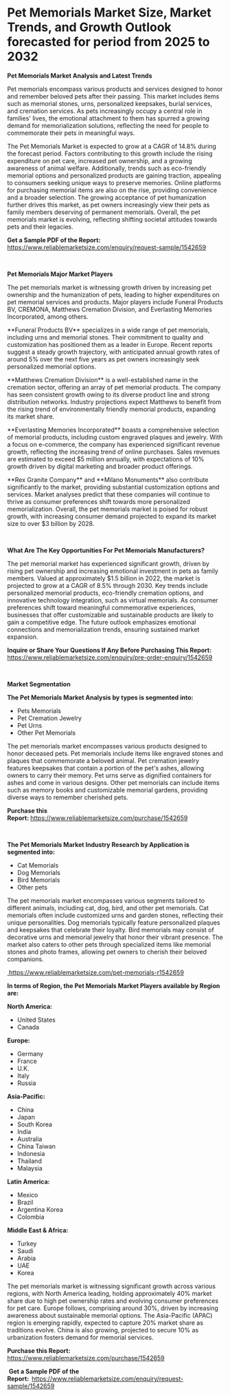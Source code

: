 <p><h1>Pet Memorials Market Size, Market Trends, and Growth Outlook forecasted for period from 2025 to 2032</h1></p><p><strong>Pet Memorials Market Analysis and Latest Trends</strong></p>
<p><p>Pet memorials encompass various products and services designed to honor and remember beloved pets after their passing. This market includes items such as memorial stones, urns, personalized keepsakes, burial services, and cremation services. As pets increasingly occupy a central role in families' lives, the emotional attachment to them has spurred a growing demand for memorialization solutions, reflecting the need for people to commemorate their pets in meaningful ways.</p><p>The Pet Memorials Market is expected to grow at a CAGR of 14.8% during the forecast period. Factors contributing to this growth include the rising expenditure on pet care, increased pet ownership, and a growing awareness of animal welfare. Additionally, trends such as eco-friendly memorial options and personalized products are gaining traction, appealing to consumers seeking unique ways to preserve memories. Online platforms for purchasing memorial items are also on the rise, providing convenience and a broader selection. The growing acceptance of pet humanization further drives this market, as pet owners increasingly view their pets as family members deserving of permanent memorials. Overall, the pet memorials market is evolving, reflecting shifting societal attitudes towards pets and their legacies.</p></p>
<p><strong>Get a Sample PDF of the Report:&nbsp;</strong> <a href="https://www.reliablemarketsize.com/enquiry/request-sample/1542659?utm_campaign=3560&utm_medium=2&utm_source=Github&utm_content=ia&utm_term=20042025&utm_id=pet-memorials">https://www.reliablemarketsize.com/enquiry/request-sample/1542659</a></p>
<p>&nbsp;</p>
<p><strong>Pet Memorials Major Market Players</strong></p>
<p><p>The pet memorials market is witnessing growth driven by increasing pet ownership and the humanization of pets, leading to higher expenditures on pet memorial services and products. Major players include Funeral Products BV, CREMONA, Matthews Cremation Division, and Everlasting Memories Incorporated, among others.</p><p>**Funeral Products BV** specializes in a wide range of pet memorials, including urns and memorial stones. Their commitment to quality and customization has positioned them as a leader in Europe. Recent reports suggest a steady growth trajectory, with anticipated annual growth rates of around 5% over the next five years as pet owners increasingly seek personalized memorial options.</p><p>**Matthews Cremation Division** is a well-established name in the cremation sector, offering an array of pet memorial products. The company has seen consistent growth owing to its diverse product line and strong distribution networks. Industry projections expect Matthews to benefit from the rising trend of environmentally friendly memorial products, expanding its market share.</p><p>**Everlasting Memories Incorporated** boasts a comprehensive selection of memorial products, including custom engraved plaques and jewelry. With a focus on e-commerce, the company has experienced significant revenue growth, reflecting the increasing trend of online purchases. Sales revenues are estimated to exceed $5 million annually, with expectations of 10% growth driven by digital marketing and broader product offerings.</p><p>**Rex Granite Company** and **Milano Monuments** also contribute significantly to the market, providing substantial customization options and services. Market analyses predict that these companies will continue to thrive as consumer preferences shift towards more personalized memorialization. Overall, the pet memorials market is poised for robust growth, with increasing consumer demand projected to expand its market size to over $3 billion by 2028.</p></p>
<p>&nbsp;</p>
<p><strong>What Are The Key Opportunities For Pet Memorials Manufacturers?</strong></p>
<p><p>The pet memorial market has experienced significant growth, driven by rising pet ownership and increasing emotional investment in pets as family members. Valued at approximately $1.5 billion in 2022, the market is projected to grow at a CAGR of 8.5% through 2030. Key trends include personalized memorial products, eco-friendly cremation options, and innovative technology integration, such as virtual memorials. As consumer preferences shift toward meaningful commemorative experiences, businesses that offer customizable and sustainable products are likely to gain a competitive edge. The future outlook emphasizes emotional connections and memorialization trends, ensuring sustained market expansion.</p></p>
<p><strong>Inquire or Share Your Questions If Any Before Purchasing This Report:</strong> <a href="https://www.reliablemarketsize.com/enquiry/pre-order-enquiry/1542659?utm_campaign=3560&utm_medium=2&utm_source=Github&utm_content=ia&utm_term=20042025&utm_id=pet-memorials">https://www.reliablemarketsize.com/enquiry/pre-order-enquiry/1542659</a></p>
<p>&nbsp;</p>
<p><strong>Market Segmentation</strong></p>
<p><strong>The Pet Memorials Market Analysis by types is segmented into:</strong></p>
<p><ul><li>Pets Memorials</li><li>Pet Cremation Jewelry</li><li>Pet Urns</li><li>Other Pet Memorials</li></ul></p>
<p><p>The pet memorials market encompasses various products designed to honor deceased pets. Pet memorials include items like engraved stones and plaques that commemorate a beloved animal. Pet cremation jewelry features keepsakes that contain a portion of the pet's ashes, allowing owners to carry their memory. Pet urns serve as dignified containers for ashes and come in various designs. Other pet memorials can include items such as memory books and customizable memorial gardens, providing diverse ways to remember cherished pets.</p></p>
<p><strong>Purchase this Report:&nbsp;</strong><a href="https://www.reliablemarketsize.com/purchase/1542659?utm_campaign=3560&utm_medium=2&utm_source=Github&utm_content=ia&utm_term=20042025&utm_id=pet-memorials">https://www.reliablemarketsize.com/purchase/1542659</a></p>
<p>&nbsp;</p>
<p><strong>The Pet Memorials Market Industry Research by Application is segmented into:</strong></p>
<p><ul><li>Cat Memorials</li><li>Dog Memorials</li><li>Bird Memorials</li><li>Other pets</li></ul></p>
<p><p>The pet memorials market encompasses various segments tailored to different animals, including cat, dog, bird, and other pet memorials. Cat memorials often include customized urns and garden stones, reflecting their unique personalities. Dog memorials typically feature personalized plaques and keepsakes that celebrate their loyalty. Bird memorials may consist of decorative urns and memorial jewelry that honor their vibrant presence. The market also caters to other pets through specialized items like memorial stones and photo frames, allowing pet owners to cherish their beloved companions.</p></p>
<p><a href="https://www.reliablemarketsize.com/pet-memorials-r1542659?utm_campaign=3560&utm_medium=2&utm_source=Github&utm_content=ia&utm_term=20042025&utm_id=pet-memorials">&nbsp;https://www.reliablemarketsize.com/pet-memorials-r1542659</a></p>
<p><strong>In terms of Region, the Pet Memorials Market Players available by Region are:</strong></p>
<p>
    <p> <strong> North America: </strong>
        <ul>
            <li>United States</li>
            <li>Canada</li>
        </ul>
        </p> 
    <p> <strong> Europe: </strong>
        <ul>
            <li>Germany</li>
            <li>France</li>
            <li>U.K.</li>
            <li>Italy</li>
            <li>Russia</li>
        </ul>
        </p> 
    <p> <strong> Asia-Pacific: </strong>
        <ul>
            <li>China</li>
            <li>Japan</li>
            <li>South Korea</li>
            <li>India</li>
            <li>Australia</li>
            <li>China Taiwan</li>
            <li>Indonesia</li>
            <li>Thailand</li>
            <li>Malaysia</li>
        </ul>
        </p> 
    <p> <strong> Latin America: </strong>
        <ul>
            <li>Mexico</li>
            <li>Brazil</li>
            <li>Argentina Korea</li>
            <li>Colombia</li>
        </ul>
        </p> 
    <p> <strong> Middle East & Africa: </strong>
        <ul>
            <li>Turkey</li>
            <li>Saudi</li>
            <li>Arabia</li>
            <li>UAE</li>
            <li>Korea</li>
        </ul>
    </p>
    </p>
<p><p>The pet memorials market is witnessing significant growth across various regions, with North America leading, holding approximately 40% market share due to high pet ownership rates and evolving consumer preferences for pet care. Europe follows, comprising around 30%, driven by increasing awareness about sustainable memorial options. The Asia-Pacific (APAC) region is emerging rapidly, expected to capture 20% market share as traditions evolve. China is also growing, projected to secure 10% as urbanization fosters demand for memorial services.</p></p>
<p><strong>Purchase this Report: </strong><a href="https://www.reliablemarketsize.com/purchase/1542659?utm_campaign=3560&utm_medium=2&utm_source=Github&utm_content=ia&utm_term=20042025&utm_id=pet-memorials">https://www.reliablemarketsize.com/purchase/1542659</a></p>
<p>&nbsp;<strong>Get a Sample PDF of the Report:&nbsp;&nbsp;</strong><a href="https://www.reliablemarketsize.com/enquiry/request-sample/1542659?utm_campaign=3560&utm_medium=2&utm_source=Github&utm_content=ia&utm_term=20042025&utm_id=pet-memorials">https://www.reliablemarketsize.com/enquiry/request-sample/1542659</a></p>
<p><strong></strong></p>
<p><p></p><p></p><p></p></p>